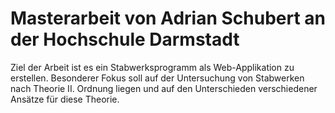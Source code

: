 # Masterarbeit von Adrian Schubert an der Hochschule Darmstadt

Ziel der Arbeit ist es ein Stabwerksprogramm als Web-Applikation zu erstellen. Besonderer Fokus soll auf der Untersuchung von Stabwerken nach Theorie II. Ordnung liegen und auf den Unterschieden verschiedener Ansätze für diese Theorie.
